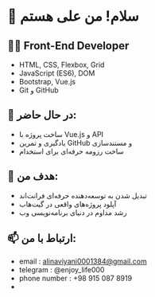 # 👋 سلام! من علی هستم

## 👨‍💻 Front-End Developer

- HTML, CSS, Flexbox, Grid
- JavaScript (ES6), DOM
- Bootstrap, Vue.js
- Git و GitHub

## 🌱 در حال حاضر:
- ساخت پروژه با Vue.js و API
- یادگیری و تمرین GitHub و مستندسازی
- ساخت رزومه حرفه‌ای برای استخدام

## 🎯 هدف من:
- تبدیل شدن به توسعه‌دهنده حرفه‌ای فرانت‌اند
- آپلود پروژه‌های واقعی در گیت‌هاب
- رشد مداوم در دنیای برنامه‌نویسی وب

## 📫 ارتباط با من:
- email : alinaviyani0001384@gmail.com
- telegram : @enjoy_life000
- phone number : +98 915 087 8919
- 

